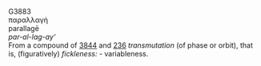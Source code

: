 <body>
  <p>G3883<br>  παραλλαγή  <br> parallagē  <br><i>par-al-lag-ay‘ </i><br>From a compound of <a href="g3844.htm">3844</a> and <a href="g0236.htm">236</a>  <i>transmutation</i> (of phase or orbit), that is, (figuratively) <i>fickleness:</i> - variableness.<br></p>
 </body>